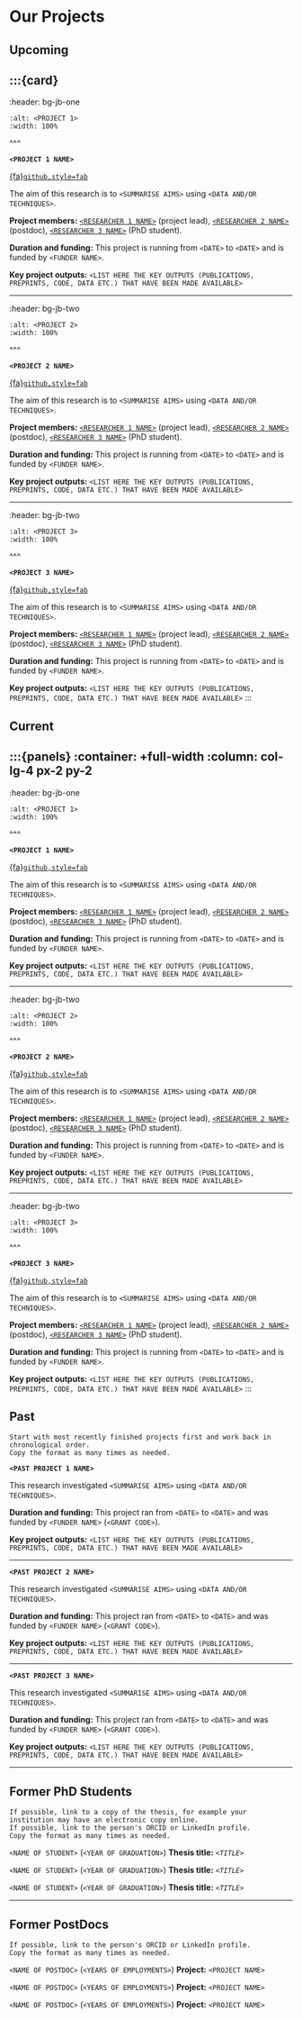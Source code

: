 # Our Projects

## Upcoming

:::{card}
---
:header: bg-jb-one
```{image} https://www.beckenhamrunning.co.uk/wp-content/uploads/2020/02/Person-silhouette.png
:alt: <PROJECT 1>
:width: 100%
```
^^^

**`<PROJECT 1 NAME>`** 

[{fa}`github,style=fab`](https://www.github.com)</br>

The aim of this research is to `<SUMMARISE AIMS>` using `<DATA AND/OR TECHNIQUES>`. 

**Project members:** [`<RESEARCHER 1 NAME>`](../our-team/index) (project lead), [`<RESEARCHER 2 NAME>`](../our-team/index) (postdoc), [`<RESEARCHER 3 NAME>`](../our-team/index) (PhD student).

**Duration and funding:** This project is running from `<DATE>` to `<DATE>` and is funded by `<FUNDER NAME>`.

**Key project outputs:** 
`<LIST HERE THE KEY OUTPUTS (PUBLICATIONS, PREPRINTS, CODE, DATA ETC.) THAT HAVE BEEN MADE AVAILABLE>`


---
:header: bg-jb-two
```{image} https://www.beckenhamrunning.co.uk/wp-content/uploads/2020/02/Person-silhouette.png
:alt: <PROJECT 2>
:width: 100%
```
^^^

**`<PROJECT 2 NAME>`**

[{fa}`github,style=fab`](https://www.github.com)</br>

The aim of this research is to `<SUMMARISE AIMS>` using `<DATA AND/OR TECHNIQUES>`. 

**Project members:** [`<RESEARCHER 1 NAME>`](../our-team/index) (project lead), [`<RESEARCHER 2 NAME>`](../our-team/index) (postdoc), [`<RESEARCHER 3 NAME>`](../our-team/index) (PhD student).

**Duration and funding:** This project is running from `<DATE>` to `<DATE>` and is funded by `<FUNDER NAME>`.

**Key project outputs:** 
`<LIST HERE THE KEY OUTPUTS (PUBLICATIONS, PREPRINTS, CODE, DATA ETC.) THAT HAVE BEEN MADE AVAILABLE>`


---
:header: bg-jb-two
```{image} https://www.beckenhamrunning.co.uk/wp-content/uploads/2020/02/Person-silhouette.png
:alt: <PROJECT 3>
:width: 100%
```
^^^

**`<PROJECT 3 NAME>`**

[{fa}`github,style=fab`](https://www.github.com)</br>

The aim of this research is to `<SUMMARISE AIMS>` using `<DATA AND/OR TECHNIQUES>`. 

**Project members:** [`<RESEARCHER 1 NAME>`](../our-team/index) (project lead), [`<RESEARCHER 2 NAME>`](../our-team/index) (postdoc), [`<RESEARCHER 3 NAME>`](../our-team/index) (PhD student).

**Duration and funding:** This project is running from `<DATE>` to `<DATE>` and is funded by `<FUNDER NAME>`.

**Key project outputs:** 
`<LIST HERE THE KEY OUTPUTS (PUBLICATIONS, PREPRINTS, CODE, DATA ETC.) THAT HAVE BEEN MADE AVAILABLE>`
:::

## Current

:::{panels}
:container: +full-width
:column: col-lg-4 px-2 py-2
---
:header: bg-jb-one
```{image} https://www.beckenhamrunning.co.uk/wp-content/uploads/2020/02/Person-silhouette.png
:alt: <PROJECT 1>
:width: 100%
```
^^^

**`<PROJECT 1 NAME>`** 

[{fa}`github,style=fab`](https://www.github.com)</br>

The aim of this research is to `<SUMMARISE AIMS>` using `<DATA AND/OR TECHNIQUES>`. 

**Project members:** [`<RESEARCHER 1 NAME>`](../our-team/index) (project lead), [`<RESEARCHER 2 NAME>`](../our-team/index) (postdoc), [`<RESEARCHER 3 NAME>`](../our-team/index) (PhD student).

**Duration and funding:** This project is running from `<DATE>` to `<DATE>` and is funded by `<FUNDER NAME>`.

**Key project outputs:** 
`<LIST HERE THE KEY OUTPUTS (PUBLICATIONS, PREPRINTS, CODE, DATA ETC.) THAT HAVE BEEN MADE AVAILABLE>`


---
:header: bg-jb-two
```{image} https://www.beckenhamrunning.co.uk/wp-content/uploads/2020/02/Person-silhouette.png
:alt: <PROJECT 2>
:width: 100%
```
^^^

**`<PROJECT 2 NAME>`**

[{fa}`github,style=fab`](https://www.github.com)</br>

The aim of this research is to `<SUMMARISE AIMS>` using `<DATA AND/OR TECHNIQUES>`. 

**Project members:** [`<RESEARCHER 1 NAME>`](../our-team/index) (project lead), [`<RESEARCHER 2 NAME>`](../our-team/index) (postdoc), [`<RESEARCHER 3 NAME>`](../our-team/index) (PhD student).

**Duration and funding:** This project is running from `<DATE>` to `<DATE>` and is funded by `<FUNDER NAME>`.

**Key project outputs:** 
`<LIST HERE THE KEY OUTPUTS (PUBLICATIONS, PREPRINTS, CODE, DATA ETC.) THAT HAVE BEEN MADE AVAILABLE>`


---
:header: bg-jb-two
```{image} https://www.beckenhamrunning.co.uk/wp-content/uploads/2020/02/Person-silhouette.png
:alt: <PROJECT 3>
:width: 100%
```
^^^

**`<PROJECT 3 NAME>`**

[{fa}`github,style=fab`](https://www.github.com)</br>

The aim of this research is to `<SUMMARISE AIMS>` using `<DATA AND/OR TECHNIQUES>`. 

**Project members:** [`<RESEARCHER 1 NAME>`](../our-team/index) (project lead), [`<RESEARCHER 2 NAME>`](../our-team/index) (postdoc), [`<RESEARCHER 3 NAME>`](../our-team/index) (PhD student).

**Duration and funding:** This project is running from `<DATE>` to `<DATE>` and is funded by `<FUNDER NAME>`.

**Key project outputs:** 
`<LIST HERE THE KEY OUTPUTS (PUBLICATIONS, PREPRINTS, CODE, DATA ETC.) THAT HAVE BEEN MADE AVAILABLE>`
:::

## Past


```{admonition} FIXME Instructions
Start with most recently finished projects first and work back in chronological order.
Copy the format as many times as needed.
```


**`<PAST PROJECT 1 NAME>`** 

This research investigated `<SUMMARISE AIMS>` using `<DATA AND/OR TECHNIQUES>`. 

**Duration and funding:** This project ran from `<DATE>` to `<DATE>` and was funded by `<FUNDER NAME>` (`<GRANT CODE>`).

**Key project outputs:** 
`<LIST HERE THE KEY OUTPUTS (PUBLICATIONS, PREPRINTS, CODE, DATA ETC.) THAT HAVE BEEN MADE AVAILABLE>`

---

**`<PAST PROJECT 2 NAME>`** 

This research investigated `<SUMMARISE AIMS>` using `<DATA AND/OR TECHNIQUES>`. 

**Duration and funding:** This project ran from `<DATE>` to `<DATE>` and was funded by `<FUNDER NAME>` (`<GRANT CODE>`).

**Key project outputs:** 
`<LIST HERE THE KEY OUTPUTS (PUBLICATIONS, PREPRINTS, CODE, DATA ETC.) THAT HAVE BEEN MADE AVAILABLE>`

---

**`<PAST PROJECT 3 NAME>`** 

This research investigated `<SUMMARISE AIMS>` using `<DATA AND/OR TECHNIQUES>`. 

**Duration and funding:** This project ran from `<DATE>` to `<DATE>` and was funded by `<FUNDER NAME>` (`<GRANT CODE>`).

**Key project outputs:** 
`<LIST HERE THE KEY OUTPUTS (PUBLICATIONS, PREPRINTS, CODE, DATA ETC.) THAT HAVE BEEN MADE AVAILABLE>`

---
## Former PhD Students
```{admonition} FIXME Instructions
If possible, link to a copy of the thesis, for example your institution may have an electronic copy online.
If possible, link to the person's ORCID or LinkedIn profile.
Copy the format as many times as needed.
```

`<NAME OF STUDENT>` (`<YEAR OF GRADUATION>`)
**Thesis title:** *`<TITLE>`*

`<NAME OF STUDENT>` (`<YEAR OF GRADUATION>`)
**Thesis title:** *`<TITLE>`*

`<NAME OF STUDENT>` (`<YEAR OF GRADUATION>`)
**Thesis title:** *`<TITLE>`*

---
## Former PostDocs
```{admonition} FIXME Instructions
If possible, link to the person's ORCID or LinkedIn profile.
Copy the format as many times as needed.
```

`<NAME OF POSTDOC>` (`<YEARS OF EMPLOYMENTS>`)
**Project:** `<PROJECT NAME>`

`<NAME OF POSTDOC>` (`<YEARS OF EMPLOYMENTS>`)
**Project:** `<PROJECT NAME>`

`<NAME OF POSTDOC>` (`<YEARS OF EMPLOYMENTS>`)
**Project:** `<PROJECT NAME>`
